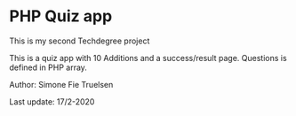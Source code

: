 # PHP Quiz app

This is my second Techdegree project

This is a quiz app with 10 Additions and a success/result page. 
Questions is defined in PHP array.

Author: Simone Fie Truelsen 

Last update: 17/2-2020